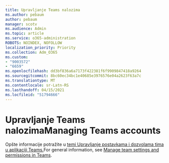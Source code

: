 ```yaml
---
title: Upravljanje Teams nalozima
ms.author: pebaum
author: pebaum
manager: scotv
ms.audience: Admin
ms.topic: article
ms.service: o365-administration
ROBOTS: NOINDEX, NOFOLLOW
localization_priority: Priority
ms.collection: Adm_O365
ms.custom:
- "9003572"
- "6659"
ms.openlocfilehash: dd3bf836a6a7173f422381f6f9909847418a9264
ms.sourcegitcommit: 8bc60ec34bc1e40685e3976576e04a2623f63a7c
ms.translationtype: MT
ms.contentlocale: sr-Latn-RS
ms.lasthandoff: 04/15/2021
ms.locfileid: "51794666"
---
```

# <a name="managing-teams-accounts"></a><span data-ttu-id="f6648-102">Upravljanje Teams nalozima</span><span class="sxs-lookup"><span data-stu-id="f6648-102">Managing Teams accounts</span></span>

<span data-ttu-id="f6648-103">Opšte informacije potražite u [temi Upravljanje postavkama i dozvolama tima u aplikaciji Teams.](https://support.microsoft.com/office/ce053b04-1b8e-4796-baa8-90dc427b3acc#ID0EAABAAA=Desktop)</span><span class="sxs-lookup"><span data-stu-id="f6648-103">For general information, see [Manage team settings and permissions in Teams](https://support.microsoft.com/office/ce053b04-1b8e-4796-baa8-90dc427b3acc#ID0EAABAAA=Desktop).</span></span>
